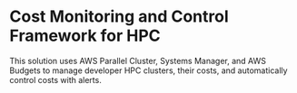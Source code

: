 # Cost Monitoring and Control Framework for HPC

This solution uses AWS Parallel Cluster, Systems Manager, and AWS Budgets to manage
developer HPC clusters, their costs, and automatically control costs with alerts.
